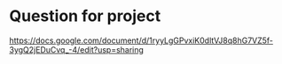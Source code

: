 # Question for project

https://docs.google.com/document/d/1ryyLgGPvxiK0dltVJ8q8hG7VZ5f-3ygQ2jEDuCvq_-4/edit?usp=sharing

